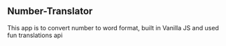 ## Number-Translator
 This app is to convert number to word format, built in Vanilla JS and used fun translations api
